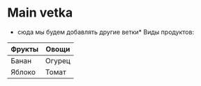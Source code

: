 # Main vetka
* сюда мы будем добавлять другие ветки*
Виды продуктов:

| Фрукты | Овощи |
| --------- | --------- |
| Банан | Огурец |
| Яблоко | Томат | 